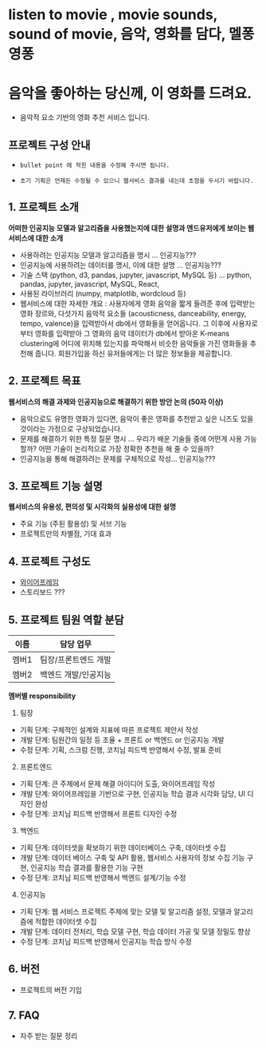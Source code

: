 # listen to movie , movie sounds, sound of movie, 음악, 영화를 담다, 멜퐁영퐁
# 음악을 좋아하는 당신께, 이 영화를 드려요.
- 음악적 요소 기반의 영화 추천 서비스 입니다.


## 프로젝트 구성 안내

* `bullet point 에 적힌 내용을 수정해 주시면 됩니다.`

* `초기 기획은 언제든 수정될 수 있으니 웹서비스 결과를 내는데 초점을 두시기 바랍니다.`

## 1. 프로젝트 소개

**어떠한 인공지능 모델과 알고리즘을 사용했는지에 대한 설명과 엔드유저에게 보이는 웹서비스에 대한 소개**

  - 사용하려는 인공지능 모델과 알고리즘을 명시 ... 인공지능???
  - 인공지능에 사용하려는 데이터를 명시, 이에 대한 설명 ... 인공지능???
  - 기술 스택 (python, d3, pandas, jupyter, javascript, MySQL 등) ... python, pandas, jupyter, javascript, MySQL, React, 
  - 사용된 라이브러리 (numpy, matplotlib, wordcloud 등)
  - 웹서비스에 대한 자세한 개요 : 사용자에게 영화 음악을 짧게 들려준 후에 입력받는 영화 장르와, 다섯가지 음악적 요소들 (acousticness, danceability, energy, tempo, valence)을 입력받아서 db에서 영화들을 얻어옵니다. 그 이후에 사용자로부터 영화를 입력받아 그 영화의 음악 데이터가 db에서 받아온 K-means clustering에 어디에 위치해 있는지를 파악해서 비슷한 음악들을 가진 영화들을 추천해 줍니다. 회원가입을 하신 유저들에게는 더 많은 정보들을 제공합니다.

## 2. 프로젝트 목표

**웹서비스의 해결 과제와 인공지능으로 해결하기 위한 방안 논의 (50자 이상)**
  - 음악으로도 유명한 영화가 있다면, 음악이 좋은 영화를 추천받고 싶은 니즈도 있을 것이라는 가정으로 구상되었습니다.
  - 문제를 해결하기 위한 특정 질문 명시 ... 우리가 배운 기술들 중에 어떤게 사용 가능할까? 어떤 기술이 논리적으로 가장 정확한 추천을 해 줄 수 있을까?
  - 인공지능을 통해 해결하려는 문제를 구체적으로 작성... 인공지능???

## 3. 프로젝트 기능 설명

**웹서비스의 유용성, 편의성 및 시각화의 실용성에 대한 설명**
  - 주요 기능 (주된 활용성) 및 서브 기능
  - 프로젝트만의 차별점, 기대 효과

## 4. 프로젝트 구성도
  - [와이어프레임](https://whimsical.com/wireframe-GVvpXpFxByvR7TZ9XvCzyi) 
  - 스토리보드 ???

## 5. 프로젝트 팀원 역할 분담
| 이름 | 담당 업무 |
| ------ | ------ |
| 멤버1 | 팀장/프론트엔드 개발 |
| 멤버2 | 백엔드 개발/인공지능 |

**멤버별 responsibility**

1. 팀장

- 기획 단계: 구체적인 설계와 지표에 따른 프로젝트 제안서 작성
- 개발 단계: 팀원간의 일정 등 조율 + 프론트 or 백엔드 or 인공지능 개발
- 수정 단계: 기획, 스크럼 진행, 코치님 피드백 반영해서 수정, 발표 준비

2. 프론트엔드

- 기획 단계: 큰 주제에서 문제 해결 아이디어 도출, 와이어프레임 작성
- 개발 단계: 와이어프레임을 기반으로 구현, 인공지능 학습 결과 시각화 담당, UI 디자인 완성
- 수정 단계: 코치님 피드백 반영해서 프론트 디자인 수정

3. 백엔드

- 기획 단계: 데이터셋을 확보하기 위한 데이터베이스 구축, 데이터셋 수집
- 개발 단계: 데이터 베이스 구축 및 API 활용, 웹서비스 사용자의 정보 수집 기능 구현, 인공지능 학습 결과를 활용한 기능 구현
- 수정 단계: 코치님 피드백 반영해서 백엔드 설계/기능 수정

4. 인공지능

- 기획 단계: 웹 서비스 프로젝트 주제에 맞는 모델 및 알고리즘 설정, 모델과 알고리즘에 적합한 데이터셋 수집
- 개발 단계: 데이터 전처리, 학습 모델 구현, 학습 데이터 가공 및 모델 정밀도 향상
- 수정 단계: 코치님 피드백 반영해서 인공지능 학습 방식 수정


## 6. 버전
  - 프로젝트의 버전 기입

## 7. FAQ
  - 자주 받는 질문 정리

